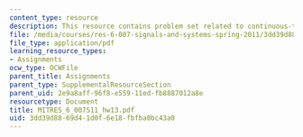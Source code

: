 ```yaml
---
content_type: resource
description: This resource contains problem set related to continuous-time modulation.
file: /media/courses/res-6-007-signals-and-systems-spring-2011/3dd39d8869d41d0f6e18fbfba0bc43a0_MITRES_6_007S11_hw13.pdf
file_type: application/pdf
learning_resource_types:
- Assignments
ocw_type: OCWFile
parent_title: Assignments
parent_type: SupplementalResourceSection
parent_uid: 2e9a8aff-96f8-e559-11ed-fb8887012a8e
resourcetype: Document
title: MITRES_6_007S11_hw13.pdf
uid: 3dd39d88-69d4-1d0f-6e18-fbfba0bc43a0
---
```

